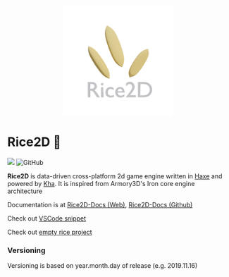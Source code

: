 
<div align="center">

<img src="logo.png" width="250">
</div>

# Rice2D 🌾

![](https://img.shields.io/badge/Version-2019.11.17-blue)
![GitHub](https://img.shields.io/github/license/BlackGoku36/Rice2D)

**Rice2D** is data-driven cross-platform 2d game engine written in [Haxe](https://haxe.org/) and powered by [Kha](https://kha.tech/). It is inspired from Armory3D's Iron core engine architecture

Documentation is at [Rice2D-Docs (Web)](https://blackgoku36.github.io/Rice2D-Docs/#/), [Rice2D-Docs (Github)](https://github.com/BlackGoku36/Rice2D-Docs)

Check out [VSCode snippet](https://gist.github.com/BlackGoku36/e97d500547be88b3b2de5f2ea560372c)

Check out [empty rice project](https://github.com/BlackGoku36/Rice2D-Empty)

### Versioning

Versioning is based on year.month.day of release (e.g. 2019.11.16)
